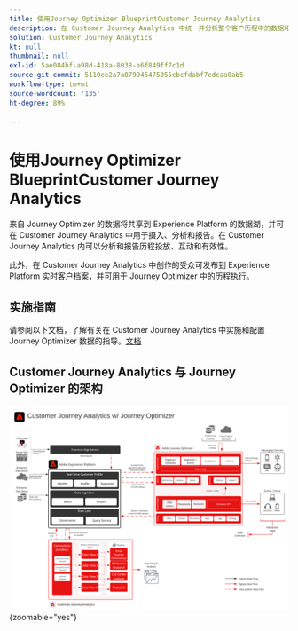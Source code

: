 ```yaml
---
title: 使用Journey Optimizer BlueprintCustomer Journey Analytics
description: 在 Customer Journey Analytics 中统一并分析整个客户历程中的数据和客户行为，包括来自 Journey Optimizer 的投放和交互数据。
solution: Customer Journey Analytics
kt: null
thumbnail: null
exl-id: 5ae084bf-a98d-418a-8038-e6f849ff7c1d
source-git-commit: 5110ee2a7a079945475055cbcfdabf7cdcaa0ab5
workflow-type: tm+mt
source-wordcount: '135'
ht-degree: 89%

---
```


# 使用Journey Optimizer BlueprintCustomer Journey Analytics

来自 Journey Optimizer 的数据将共享到 Experience Platform 的数据湖，并可在 Customer Journey Analytics 中用于摄入、分析和报告。在 Customer Journey Analytics 内可以分析和报告历程投放、互动和有效性。

此外，在 Customer Journey Analytics 中创作的受众可发布到 Experience Platform 实时客户档案，并可用于 Journey Optimizer 中的历程执行。

## 实施指南

请参阅以下文档，了解有关在 Customer Journey Analytics 中实施和配置 Journey Optimizer 数据的指导。[文档](https://experienceleague.adobe.com/docs/journey-optimizer/using/reporting/reports/sharing-overview.html?lang=zh-Hans)

## Customer Journey Analytics 与 Journey Optimizer 的架构

![架构图](assets/CJA_AJO.svg){zoomable="yes"}
